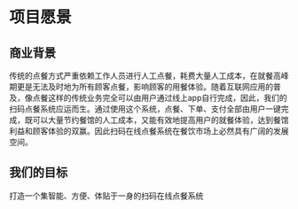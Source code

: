 # 项目愿景

## 商业背景

传统的点餐方式严重依赖工作人员进行人工点餐，耗费大量人工成本，在就餐高峰期更是无法及时地为所有顾客点餐，影响顾客的用餐体验。随着互联网应用的普及，像点餐这样的传统业务完全可以由用户通过线上app自行完成，因此，我们的扫码点餐系统应运而生。通过使用这个系统，点餐、下单、支付全部由用户一键完成，既可以大量节约餐馆的人工成本，又能有效地提高用户的就餐体验，达到餐馆利益和顾客体验的双赢。因此扫码在线点餐系统在餐饮市场上必然具有广阔的发展空间。

## 我们的目标

打造一个集智能、方便、体贴于一身的扫码在线点餐系统